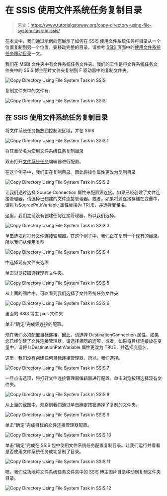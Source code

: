 # 在 SSIS 使用文件系统任务复制目录

> 原文：<https://www.tutorialgateway.org/copy-directory-using-file-system-task-in-ssis/>

在本文中，我们通过示例向您展示了如何在 SSIS 使用文件系统任务将目录从一个位置复制到另一个位置。要移动完整的目录，请参考 [SSIS](https://www.tutorialgateway.org/ssis/) 页面中的[使用文件系统任务移动目录](https://www.tutorialgateway.org/move-directory-using-file-system-task-in-ssis/)一文。

我们在 MSBI 文件夹中有文件系统任务文件夹。我们的工作是将文件系统任务文件夹中的 SSIS 博主图片文件夹复制到 F 驱动器中的复制文件夹。

![Copy Directory Using File System Task in SSIS](img/f7c2c6c3bc9efdad40268674a22cfa59.png)

复制文件夹中的文件有:

![Copy Directory Using File System Task in SSIS](img/88e9300406a5bfef98c5aa8599e7f12f.png)

## 在 SSIS 使用文件系统任务复制目录

将文件系统任务拖放到控制流区域，并在 SSIS

![Copy Directory Using File System Task in SSIS 1](img/4fb2b25b3dae153e45aa8cdc6db32529.png)

将其重命名为使用文件系统任务复制目录

双击打开[文件系统任务](https://www.tutorialgateway.org/file-system-task-in-ssis/)编辑器进行配置。

在这个例子中，我们正在复制目录。因此将操作属性更改为复制目录

![Copy Directory Using File System Task in SSIS 2](img/6b77452001df922de5390f27bd636601.png)

让我们通过选择 Source Connection 属性来配置源连接。如果已经创建了文件连接管理器，请选择已创建的文件连接管理器。或者，如果将源连接存储在变量中，请将 IsSourcePathVariable 属性替换为 TRUE，并选择变量名。

这里，我们之前没有创建任何连接管理器，所以我们选择<new connection..="">。</new>

![Copy Directory Using File System Task in SSIS 3](img/1ac6ec41278fbab8e79e43514d23b9cd.png)

单击<new connection..="">选项将打开文件连接管理器。在这个例子中，我们正在复制一个现有的目录。所以我们从使用类型</new>

![Copy Directory Using File System Task in SSIS 4](img/a8954d3ef3af01ea4c6b9ec87537f5a8.png)

中选择现有文件夹选项

单击浏览按钮选择现有文件夹。

![Copy Directory Using File System Task in SSIS 5](img/c4a32fd5d53ccb24cc31de40f1337dbd.png)

从上面的图片中，可以看到我们选择了文件系统任务文件夹

![Copy Directory Using File System Task in SSIS 6](img/cf36d5cf24ba0cb5c7910d962ac66715.png)

里面的 SSIS 博主 pics 文件夹

单击“确定”完成源连接的配置。

现在我们必须配置目标连接。因此，请选择 DestinationConnection 属性。如果您已经创建了文件连接管理器，请选择相同的选项。或者，如果将目标连接放在变量中，请将 IsDestinationPathVariable 属性更改为 TRUE，并选择变量名。

这里，我们没有创建任何目标连接管理器。所以，我们选择<new connection..="">。</new>

![Copy Directory Using File System Task in SSIS 7](img/9c837d567eacde9dde963892b0517f94.png)

一旦点击<new connection..="">选项，将打开文件连接管理器编辑器进行配置。单击浏览按钮选择现有文件夹。</new>

![Copy Directory Using File System Task in SSIS 8](img/f00d3730c841cd5ff0ba329eed152899.png)

从上面的截图中，观察到我们通过单击确定按钮选择了复制的文件夹。

![Copy Directory Using File System Task in SSIS 9](img/f568ddfd8d5fbc1a699144dab290dcfe.png)

单击“确定”完成目标的文件连接管理器配置。

![Copy Directory Using File System Task in SSIS 10](img/248df12bbe4ff36c7b33ffc2c5d0a30e.png)

单击“确定”完成在 SSIS 包中使用文件系统任务配置复制目录。让我们运行并看看是否使用文件系统任务成功复制了目录。

![Copy Directory Using File System Task in SSIS 11](img/7633bd64b4cbaf64bfc5512f080e8643.png)

嗯，我们成功地将文件系统任务文件夹中的 SSIS 博主图片目录移动到复制文件夹目录。

![Copy Directory Using File System Task in SSIS 12](img/642277ffc0b39b998210445f412718ea.png)